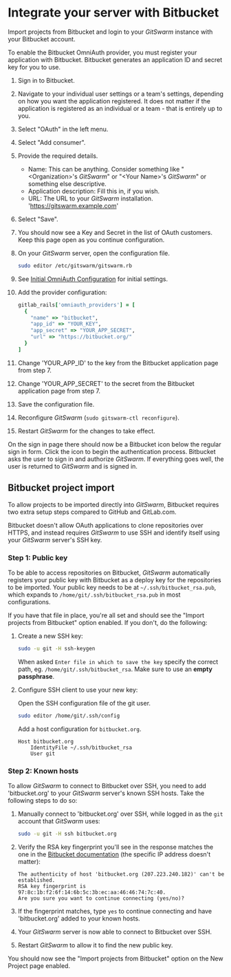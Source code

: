 # Integrate your server with Bitbucket

Import projects from Bitbucket and login to your $GitSwarm$ instance with
your Bitbucket account.

To enable the Bitbucket OmniAuth provider, you must register your
application with Bitbucket. Bitbucket generates an application ID and
secret key for you to use.

1.  Sign in to Bitbucket.

1.  Navigate to your individual user settings or a team's settings,
    depending on how you want the application registered. It does not
    matter if the application is registered as an individual or a team -
    that is entirely up to you.

1.  Select "OAuth" in the left menu.

1.  Select "Add consumer".

1.  Provide the required details.
    - Name: This can be anything. Consider something like
      "\<Organization\>'s $GitSwarm$" or "\<Your Name\>'s $GitSwarm$" or
      something else descriptive.
    - Application description: Fill this in, if you wish.
    - URL: The URL to your $GitSwarm$ installation.
      'https://gitswarm.example.com'

1.  Select "Save".

1.  You should now see a Key and Secret in the list of OAuth customers.
    Keep this page open as you continue configuration.

1.  On your $GitSwarm$ server, open the configuration file.

    ```bash
    sudo editor /etc/gitswarm/gitswarm.rb
    ```

1.  See [Initial OmniAuth
    Configuration](omniauth.md#initial-omniauth-configuration) for initial
    settings.

1.  Add the provider configuration:

    ```ruby
    gitlab_rails['omniauth_providers'] = [
      {
        "name" => "bitbucket",
        "app_id" => "YOUR_KEY",
        "app_secret" => "YOUR_APP_SECRET",
        "url" => "https://bitbucket.org/"
      }
    ]
    ```

1.  Change 'YOUR_APP_ID' to the key from the Bitbucket application page
    from step 7.

1.  Change 'YOUR_APP_SECRET' to the secret from the Bitbucket application
    page from step 7.

1.  Save the configuration file.

1.  Reconfigure $GitSwarm$ (```sudo gitswarm-ctl reconfigure```).

1.  Restart $GitSwarm$ for the changes to take effect.

On the sign in page there should now be a Bitbucket icon below the regular
sign in form. Click the icon to begin the authentication process.
Bitbucket asks the user to sign in and authorize $GitSwarm$. If everything
goes well, the user is returned to $GitSwarm$ and is signed in.

## Bitbucket project import

To allow projects to be imported directly into $GitSwarm$, Bitbucket requires
two extra setup steps compared to GitHub and GitLab.com.

Bitbucket doesn't allow OAuth applications to clone repositories over
HTTPS, and instead requires $GitSwarm$ to use SSH and identify itself using
your $GitSwarm$ server's SSH key.

### Step 1: Public key

To be able to access repositories on Bitbucket, $GitSwarm$ automatically
registers your public key with Bitbucket as a deploy key for the
repositories to be imported. Your public key needs to be at
`~/.ssh/bitbucket_rsa.pub`, which expands to
`/home/git/.ssh/bitbucket_rsa.pub` in most configurations.

If you have that file in place, you're all set and should see the "Import
projects from Bitbucket" option enabled. If you don't, do the following:

1.  Create a new SSH key:

    ```bash
    sudo -u git -H ssh-keygen
    ```

    When asked `Enter file in which to save the key` specify the correct
    path, eg. `/home/git/.ssh/bitbucket_rsa`.
    Make sure to use an **empty passphrase**.

1.  Configure SSH client to use your new key:

    Open the SSH configuration file of the git user.

    ```bash
    sudo editor /home/git/.ssh/config
    ```

    Add a host configuration for `bitbucket.org`.

    ```
    Host bitbucket.org
        IdentityFile ~/.ssh/bitbucket_rsa
        User git
    ```

### Step 2: Known hosts

To allow $GitSwarm$ to connect to Bitbucket over SSH, you need to add
'bitbucket.org' to your $GitSwarm$ server's known SSH hosts. Take the
following steps to do so:

1.  Manually connect to 'bitbucket.org' over SSH, while logged in as the
    `git` account that $GitSwarm$ uses:

    ```bash
    sudo -u git -H ssh bitbucket.org
    ```

1.  Verify the RSA key fingerprint you'll see in the response matches the
    one in the [Bitbucket
    documentation](https://confluence.atlassian.com/display/BITBUCKET/Use+the+SSH+protocol+with+Bitbucket#UsetheSSHprotocolwithBitbucket-KnownhostorBitbucket'spublickeyfingerprints)
    (the specific IP address doesn't matter):

    ```
    The authenticity of host 'bitbucket.org (207.223.240.182)' can't be established.
    RSA key fingerprint is 97:8c:1b:f2:6f:14:6b:5c:3b:ec:aa:46:46:74:7c:40.
    Are you sure you want to continue connecting (yes/no)?
    ```

1. If the fingerprint matches, type `yes` to continue connecting and have
   'bitbucket.org' added to your known hosts.

1. Your $GitSwarm$ server is now able to connect to Bitbucket over SSH.

1. Restart $GitSwarm$ to allow it to find the new public key.

You should now see the "Import projects from Bitbucket" option on the New
Project page enabled.

